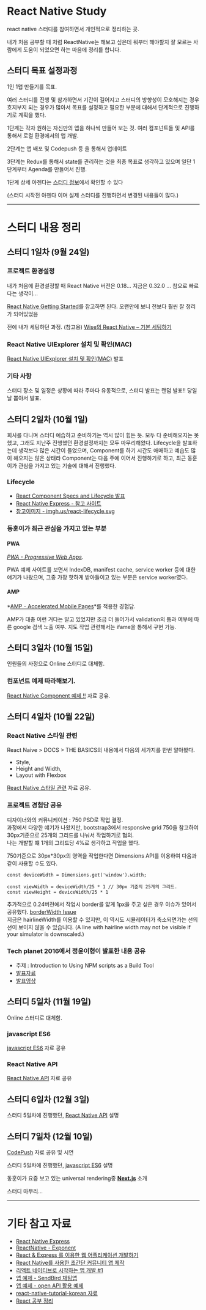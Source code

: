 # React Native Study

react native 스터디를 참여하면서 개인적으로 정리하는 곳.

내가 처음 공부할 때 처럼 ReactNative는 해보고 싶은데 뭐부터 해야할지 잘 모르는 사람에게 도움이 되었으면 하는 마음에 정리를 합니다.

## 스터디 목표 설정과정

1인 1앱 만들기를 목표.

여러 스터디를 진행 및 참가하면서 기간이 길어지고 스터디의 방향성이 모호해지는 경우 흐지부지 되는 경우가 많아서 목표를 설정하고 필요한 부분에 대해서 단계적으로 진행하기로 계획을 했다. 

1단계는 각자 원하는 자신만의 앱을 하나씩 만들어 보는 것. 여러 컴포넌트들 및 API를 통해서 로컬 환경에서의 앱 개발.

2단계는 앱 배포 및 Codepush 등 을 통해서 업데이트

3단계는 Redux를 통해서 state를 관리하는 것을 최종 목표로 생각하고 있으며 일단 1단계부터 Agenda를 만들어서 진행.

1단계 상세 아젠다는 [스터디 정보](https://github.com/kjk7034/ReactNativeStudy/blob/master/docs/StudyAgenda.md)에서 확인할 수 있다 

(스터디 시작전 아젠다 이며 실제 스터디를 진행하면서 변경된 내용들이 많다.)

*****

# 스터디 내용 정리

## 스터디 1일차 (9월 24일)

### 프로젝트 환경설정

내가 처음에 환경설정할 때 React Native 버전은 0.18... 지금은 0.32.0 ... 참으로 빠르다는 생각이... 

[React Native Getting Started](https://facebook.github.io/react-native/docs/getting-started.html)를 참고하면 된다. 오랜만에 보니 전보다 훨씬 잘 정리가 되어있었음

전에 내가 세팅하던 과정. (참고용) [Wise의 React Native – 기본 세팅하기](http://wagunblog.com/wp/?p=1855)

### React Native UIExplorer 설치 및 확인(MAC)

[React Native UIExplorer 설치 및 확인(MAC)](http://wagunblog.com/wp/?p=2144) 발표

### 기타 사항

스터디 장소 및 일정은 상황에 따라 주마다 유동적으로, 스터디 발표는 랜덤 발표!! 당일날 뽑아서 발표.

## 스터디 2일차 (10월 1일)

회사를 다니며 스터디 예습하고 준비하기는 역시 많이 힘든 듯. 모두 다 준비해오지는 못했고, 그래도 지난주 진행했던 환경설정까지는 모두 마무리해왔다.
Lifecycle을 발표하는데 생각보다 많은 시간이 들었으며, Component를 하기 시간도 애매하고 예습도 많이 해오지는 않은 상태라 Component는 다음 주에 이어서 진행하기로 하고, 최근 동훈이가 관심을 가지고 있는 기술에 대해서 진행했다.  

### Lifecycle

* [React Component Specs and Lifecycle 발표](https://github.com/kjk7034/ReactLifecycle)
* [React Native Express - 참고 사이트](http://www.reactnativeexpress.com/)
* [참고이미지 - imgh.us/react-lifecycle.svg](http://imgh.us/react-lifecycle.svg)

### 동훈이가 최근 관심을 가지고 있는 부분

#### PWA

*[PWA - Progressive Web Apps](https://developers.google.com/web/progressive-web-apps/)*.

PWA 예제 사이트를 보면서 IndexDB, manifest cache, service worker 등에 대한 얘기가 나왔으며, 그중 가장 핫하게 받아들이고 있는 부분은 service worker였다.
  
#### AMP
 
*[AMP - Accelerated Mobile Pages](https://www.ampproject.org/)*를 적용한 경험담.

AMP가 대충 이런 거다는 알고 있었지만 조금 더 들어가서 validation의 통과 여부에 따른 google 검색 노출 여부.
지도 작업 관련해서는 ifame을 통해서 구현 가능.  

## 스터디 3일차 (10월 15일)

인원들의 사정으로 Online 스터디로 대체함.

### 컴포넌트 예제 따라해보기.

[React Native Component 예제 !!](https://github.com/kjk7034/ReactNativeComponentEx) 자료 공유.

## 스터디 4일차 (10월 22일)

### React Native 스타일 관련
React Naive > DOCS > THE BASICS의 내용에서 다음의 세가지를 한번 알아봤다.
* Style,
* Height and Width,
* Layout with Flexbox

[React Native 스타일 관련](https://github.com/kjk7034/ReactNativeStyling) 자료 공유.

### 프로젝트 경험담 공유

디자이너와의 커뮤니케이션 : 750 PSD로 작업 결정.  
과정에서 다양한 얘기가 나왔지만, bootstrap3에서 responsive grid 750을 참고하여 30px기준으로 25개의 그리드를 나눠서 작업하기로 협의.  
나는 개발할 떄 1개의 그리드당 4%로 생각하고 작업을 했다.  

750기준으로 30px*30px의 영역을 작업한다면 Dimensions API를 이용하여 다음과 같이 사용할 수도 있다. 
```
const deviceWidth = Dimensions.get('window').width;

const viewWidth = deviceWidth/25 * 1 // 30px 기준의 25개의 그리드. 
const viewHeight = deviceWidth/25 * 1
```

추가적으로 0.24버전에서 작업시 border를 얇게 1px을 주고 싶은 경우 이슈가 있어서 공유했다. [borderWidth Issue](http://wagunblog.com/wp/?p=1976)  
지금은 hairlineWidth를 이용할 수 있지만, 이 역시도 시뮬레이터가 축소되면가는 선의 선이 보이지 않을 수 있습니다. (A line with hairline width may not be visible if your simulator is downscaled.)

### Tech planet 2016에서 정윤이형이 발표한 내용 공유

* 주제 : Introduction to Using NPM scripts as a Build Tool
* [발표자료](http://readme.skplanet.com/wp-content/uploads/%ED%8A%B8%EB%9E%993-3.Introduction-to-Using-NPM-scripts-as-a-Build-Tool.without-Gulp-or-Grunt_%EB%B0%B0%ED%8F%AC.pdf) 
* [발표영상](https://readme.skplanet.com/?p=13267)

## 스터디 5일차 (11월 19일)

Online 스터디로 대체함.

### javascript ES6
[javascript ES6](https://github.com/seye2/es6) 자료 공유

### React Native API
[React Native API](https://github.com/kjk7034/ReactNativeStudy/blob/master/docs/ReactNativeAPI.md) 자료 공유

## 스터디 6일차 (12월 3일)

스터디 5일차에 진행했던, [React Native API](https://github.com/kjk7034/ReactNativeStudy/blob/master/docs/ReactNativeAPI.md) 설명

## 스터디 7일차 (12월 10일)

[CodePush](https://github.com/kjk7034/ReactNativeStudy/blob/master/docs/CodePush.md) 자료 공유 및 시연

스터디 5일차에 진행했던, [javascript ES6](https://github.com/seye2/es6) 설명

동훈이가 요즘 보고 있는 universal rendering중 **[Next.js](https://zeit.co/blog/next)** 소개

스터디 마무리...

*****

# 기타 참고 자료

* [React Native Express](http://www.reactnativeexpress.com/)
* [ReactNative - Exponent](https://github.com/kjk7034/ReactNativeExponent)
* [React & Express 를 이용한 웹 어플리케이션 개발하기](https://www.inflearn.com/course/react-%EA%B0%95%EC%A2%8C-velopert/)
* [React Native를 사용한 초간단 커뮤니티 앱 제작](http://www.slideshare.net/taggon/react-native)
* [리액트 네이티브로 시작하는 앱 개발 #1](https://realm.io/kr/news/react-native/)
* [앱 예제 - SendBird 채팅앱](http://blog.sendbird.com/ko/tutorialreact-native%EC%97%90%EC%84%9C-%EC%B1%84%ED%8C%85-%EA%B5%AC%ED%98%84%ED%95%98%EA%B8%B0/)
* [앱 예제 - open API 활용 예제](https://github.com/kjk7034/RealTimeEmergencyDepartmentInfo)
* [react-native-tutorial-korean 자료](https://g6ling.gitbooks.io/react-native-tutorial-korean/content/1-1ko.html)
* [React 공부 정리](http://www.sangkon.com/2016/08/02/react-study-01/)